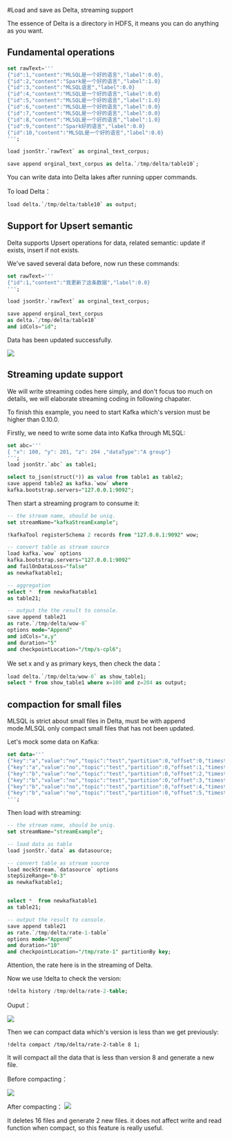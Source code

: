 #Load and save as Delta, streaming support

The essence of Delta is a directory in HDFS, it means you can do anything as you want.

## Fundamental operations

```sql
set rawText='''
{"id":1,"content":"MLSQL是一个好的语言","label":0.0},
{"id":2,"content":"Spark是一个好的语言","label":1.0}
{"id":3,"content":"MLSQL语言","label":0.0}
{"id":4,"content":"MLSQL是一个好的语言","label":0.0}
{"id":5,"content":"MLSQL是一个好的语言","label":1.0}
{"id":6,"content":"MLSQL是一个好的语言","label":0.0}
{"id":7,"content":"MLSQL是一个好的语言","label":0.0}
{"id":8,"content":"MLSQL是一个好的语言","label":1.0}
{"id":9,"content":"Spark好的语言","label":0.0}
{"id":10,"content":"MLSQL是一个好的语言","label":0.0}
''';

load jsonStr.`rawText` as orginal_text_corpus;

save append orginal_text_corpus as delta.`/tmp/delta/table10`;
```

You can write data into Delta lakes after running upper commands.

To load Delta：

```sql
load delta.`/tmp/delta/table10` as output;
```

## Support for Upsert semantic

Delta supports Upsert operations for data, related semantic: update if exists, insert if not exists.

We've saved several data before, now run these commands:

```sql
set rawText='''
{"id":1,"content":"我更新了这条数据","label":0.0}
''';

load jsonStr.`rawText` as orginal_text_corpus;

save append orginal_text_corpus  
as delta.`/tmp/delta/table10` 
and idCols="id";
```

Data has been updated successfully.

![](http://docs.mlsql.tech/upload_images/WX20190819-192447.png)


## Streaming update support

We will write streaming codes here simply, and don't focus too much on details, we will elaborate streaming coding in following chapater.

To finish this example, you need to start Kafka which's version must be higher than 0.10.0.

Firstly, we need to write some data into Kafka through MLSQL:

```sql
set abc='''
{ "x": 100, "y": 201, "z": 204 ,"dataType":"A group"}
''';
load jsonStr.`abc` as table1;

select to_json(struct(*)) as value from table1 as table2;
save append table2 as kafka.`wow` where 
kafka.bootstrap.servers="127.0.0.1:9092";
```

Then start a streaming program to consume it:

```sql
-- the stream name, should be uniq.
set streamName="kafkaStreamExample";

!kafkaTool registerSchema 2 records from "127.0.0.1:9092" wow;

-- convert table as stream source
load kafka.`wow` options 
kafka.bootstrap.servers="127.0.0.1:9092"
and failOnDataLoss="false"
as newkafkatable1;

-- aggregation 
select *  from newkafkatable1
as table21;

-- output the the result to console.
save append table21  
as rate.`/tmp/delta/wow-0` 
options mode="Append"
and idCols="x,y"
and duration="5"
and checkpointLocation="/tmp/s-cpl6";
```

We set x and y as primary keys, then check the data：

```sql
load delta.`/tmp/delta/wow-0` as show_table1;
select * from show_table1 where x=100 and z=204 as output;
```

## compaction for small files

MLSQL is strict about small files in Delta, must be with append mode.MLSQL only compact small files that has not been updated.

Let's mock some data on Kafka:

```sql
set data='''
{"key":"a","value":"no","topic":"test","partition":0,"offset":0,"timestamp":"2008-01-24 18:01:01.001","timestampType":0}
{"key":"a","value":"no","topic":"test","partition":0,"offset":1,"timestamp":"2008-01-24 18:01:01.002","timestampType":0}
{"key":"b","value":"no","topic":"test","partition":0,"offset":2,"timestamp":"2008-01-24 18:01:01.003","timestampType":0}
{"key":"b","value":"no","topic":"test","partition":0,"offset":3,"timestamp":"2008-01-24 18:01:01.003","timestampType":0}
{"key":"b","value":"no","topic":"test","partition":0,"offset":4,"timestamp":"2008-01-24 18:01:01.003","timestampType":0}
{"key":"b","value":"no","topic":"test","partition":0,"offset":5,"timestamp":"2008-01-24 18:01:01.003","timestampType":0}
''';
```

Then load with streaming:

```sql
-- the stream name, should be uniq.
set streamName="streamExample";

-- load data as table
load jsonStr.`data` as datasource;

-- convert table as stream source
load mockStream.`datasource` options 
stepSizeRange="0-3"
as newkafkatable1;


select *  from newkafkatable1 
as table21;

-- output the result to console.
save append table21  
as rate.`/tmp/delta/rate-1-table`
options mode="Append"
and duration="10"
and checkpointLocation="/tmp/rate-1" partitionBy key;
```
Attention, the rate here is in the streaming of Delta.

Now we use !delta to check the version:

```sql
!delta history /tmp/delta/rate-2-table;
```

Ouput：

![](http://docs.mlsql.tech/upload_images/1063603-e43fba9ba7a22149.png)

Then we can compact data which's version is less than we get previously:

```
!delta compact /tmp/delta/rate-2-table 8 1;
```
It will compact all the data that is less than version 8 and generate a new file.

Before compacting：

![](http://docs.mlsql.tech/upload_images/1063603-98a05bf000790a02.png)

After compacting：
![](http://docs.mlsql.tech/upload_images/1063603-ba9292b2146633f1.png)

It deletes 16 files and generate 2 new files. it does not affect write and read function when compact, so this feature is really useful.